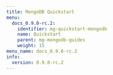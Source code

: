 ```yaml
---
title: MongoDB Quickstart
menu:
  docs_0.9.0-rc.2:
    identifier: mg-quickstart-mongodb
    name: Quickstart
    parent: mg-mongodb-guides
    weight: 15
menu_name: docs_0.9.0-rc.2
info:
  version: 0.9.0-rc.2
---
```



